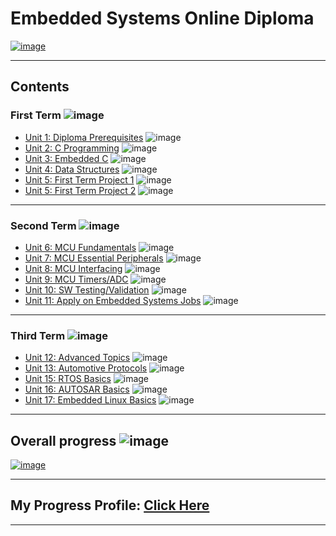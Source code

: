 # Embedded Systems Online Diploma

[![image](https://github.com/darshme7/embedded_systems_online_diploma/blob/main/websitesnap.PNG)](https://www.learn-in-depth.com/online-diploma/darshme7%40gmail.com)

---

## Contents

### First Term ![image](https://progress-bar.dev/100/?title=Done)

- [Unit 1: Diploma Prerequisites](https://github.com/darshme7/embedded_systems_online_diploma) ![image](https://progress-bar.dev/100/?title=No_Assignments&color=bababa)
- [Unit 2: C Programming](C_Programming) ![image](https://progress-bar.dev/100/)
- [Unit 3: Embedded C](Unit3_EmbeddedC) ![image](https://progress-bar.dev/100/)
- [Unit 4: Data Structures](Unit4_DataStructures) ![image](https://progress-bar.dev/100/)
- [Unit 5: First Term Project 1](Unit5_FirstTerm_Final_Project1) ![image](https://progress-bar.dev/100/)
- [Unit 5: First Term Project 2](Unit5_FirstTerm_Final_Project2) ![image](https://progress-bar.dev/100/)

---

### Second Term ![image](https://progress-bar.dev/100/?title=Done&color=ff00ff)

- [Unit 6: MCU Fundamentals](Unit6_MCUFundamentals) ![image](https://progress-bar.dev/100/)
- [Unit 7: MCU Essential Peripherals](Unit7_MCUEssentialPeripherals) ![image](https://progress-bar.dev/100/)
- [Unit 8: MCU Interfacing](Unit8_MCUInterfacing) ![image](https://progress-bar.dev/100/)
- [Unit 9: MCU Timers/ADC](Unit9_TimersAndADC) ![image](https://progress-bar.dev/100/)
- [Unit 10: SW Testing/Validation](https://github.com/darshme7/embedded_systems_online_diploma) ![image](https://progress-bar.dev/100/)
- [Unit 11: Apply on Embedded Systems Jobs](https://github.com/darshme7/embedded_systems_online_diploma) ![image](https://progress-bar.dev/100/?title=Exams&color=bababa)

---

### Third Term ![image](https://progress-bar.dev/0/?title=Start_Soon&color=ff0000)

- [Unit 12: Advanced Topics](https://github.com/darshme7/embedded_systems_online_diploma) ![image](https://progress-bar.dev/0/)
- [Unit 13: Automotive Protocols](https://github.com/darshme7/embedded_systems_online_diploma) ![image](https://progress-bar.dev/0/)
- [Unit 15: RTOS Basics](https://github.com/darshme7/embedded_systems_online_diploma) ![image](https://progress-bar.dev/0/)
- [Unit 16: AUTOSAR Basics](https://github.com/darshme7/embedded_systems_online_diploma) ![image](https://progress-bar.dev/0/)
- [Unit 17: Embedded Linux Basics](https://github.com/darshme7/embedded_systems_online_diploma) ![image](https://progress-bar.dev/0/)

---

## Overall progress ![image](https://progress-bar.dev/2/?scale=3&title=Terms&suffix=&width=230&color=aa00ff)

[![image](https://github.com/darshme7/embedded_systems_online_diploma/blob/main/certificate.PNG)](https://www.learn-in-depth.com/online-diploma/darshme7%40gmail.com)

---

## My Progress Profile: [Click Here](https://www.learn-in-depth.com/online-diploma/darshme7%40gmail.com)

---
